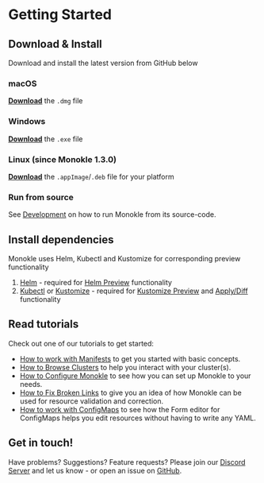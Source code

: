 # Getting Started

## Download & Install

Download and install the latest version from GitHub below

### macOS

[**Download**](https://github.com/kubeshop/monokle/releases/latest) the `.dmg` file

### Windows

[**Download**](https://github.com/kubeshop/monokle/releases/latest) the `.exe` file

### Linux (since Monokle 1.3.0)

[**Download**](https://github.com/kubeshop/monokle/releases/latest) the `.appImage`/`.deb` file for your platform

### Run from source

See [Development](development.md) on how to run Monokle from its source-code.

## Install dependencies

Monokle uses Helm, Kubectl and Kustomize for corresponding preview functionality

1. [Helm](https://helm.sh/docs/intro/install/) - required for [Helm Preview](./helm.md#helm-preview) functionality
2. [Kubectl](https://kubernetes.io/docs/tasks/tools/) or [Kustomize](https://kustomize.io) - required for [Kustomize Preview](./kustomize.md#kustomize-preview) and [Apply/Diff](./apply-and-diff.md) functionality

## Read tutorials

Check out one of our tutorials to get started:

- [How to work with Manifests](tutorials/how-to-navigate-and-edit-manifests.md) to get you started with basic concepts.
- [How to Browse Clusters](tutorials/how-to-browse-clusters.md) to help you interact with your cluster(s).
- [How to Configure Monokle](tutorials/how-to-configure-monokle.md) to see how you can set up Monokle to your needs.
- [How to Fix Broken Links](tutorials/how-to-fix-broken-links.md) to give you an idea of how Monokle can be used for resource validation and correction.
- [How to work with ConfigMaps](tutorials/how-to-create-and-edit-configmap.md) to see how the Form editor for ConfigMaps helps you edit resources without having to write any YAML.


## Get in touch!

Have problems? Suggestions? Feature requests? Please join our [Discord Server](https://discord.gg/uNuhy6GDyn) and let us know - or 
open an issue on [GitHub](https://github.com/kubeshop/monokle/issues/new/choose). 

